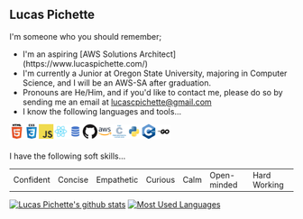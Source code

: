 ## Lucas Pichette

I'm someone who you should remember;
<ul>
  <li>I'm an aspiring [AWS Solutions Architect](https://www.lucaspichette.com/)</a></li>
  <li>I'm currently a Junior at Oregon State University, majoring in Computer Science, and I will be an AWS-SA after graduation.</li>
  <li>Pronouns are He/Him, and if you'd like to contact me, please do so by sending me an email at <a href="mailto:lucascpichette@gmail.com">lucascpichette@gmail.com</a></li>
  <li>I know the following languages and tools...</li>
</ul>
<img align="left" alt="HTML5" width="26px" src="https://raw.githubusercontent.com/github/explore/80688e429a7d4ef2fca1e82350fe8e3517d3494d/topics/html/html.png" />
<img align="left" alt="CSS3" width="26px" src="https://raw.githubusercontent.com/github/explore/80688e429a7d4ef2fca1e82350fe8e3517d3494d/topics/css/css.png" />
<img align="left" alt="JavaScript" width="26px" src="https://raw.githubusercontent.com/github/explore/80688e429a7d4ef2fca1e82350fe8e3517d3494d/topics/javascript/javascript.png" />
<img align="left" alt="C#" width="26px" src="https://raw.githubusercontent.com/github/explore/80688e429a7d4ef2fca1e82350fe8e3517d3494d/topics/react/react.png" />
<img align="left" alt="SQL" width="26px" src="https://raw.githubusercontent.com/github/explore/80688e429a7d4ef2fca1e82350fe8e3517d3494d/topics/sql/sql.png" />
<img align="left" alt="GitHub" width="26px" src="https://raw.githubusercontent.com/github/explore/78df643247d429f6cc873026c0622819ad797942/topics/github/github.png" />
<img align="left" alt="AWS" width="26px" src="https://raw.githubusercontent.com/github/explore/80688e429a7d4ef2fca1e82350fe8e3517d3494d/topics/aws/aws.png" />
<img align="left" alt="C" width="26px" src="https://raw.githubusercontent.com/github/explore/80688e429a7d4ef2fca1e82350fe8e3517d3494d/topics/c/c.png" />
<img align="left" alt="Python" width="26px" src="https://raw.githubusercontent.com/github/explore/80688e429a7d4ef2fca1e82350fe8e3517d3494d/topics/python/python.png" />
<img align="left" alt="C++" width="26px" src="https://raw.githubusercontent.com/github/explore/80688e429a7d4ef2fca1e82350fe8e3517d3494d/topics/cpp/cpp.png" />
<img align="left" alt="C#" width="26px" src="https://raw.githubusercontent.com/github/explore/80688e429a7d4ef2fca1e82350fe8e3517d3494d/topics/go/go.png" />
<br><br>

I have the following soft skills...
<table>
  <tr>
    <td>Confident</td>
    <td>Concise</td>
    <td>Empathetic</td>
    <td>Curious</td>
    <td>Calm</td>
    <td>Open-minded</td>
    <td>Hard Working</td>
  </tr>
 </table>

[![Lucas Pichette's github stats](https://github-readme-stats.vercel.app/api?username=Lucas-Pichette&count_private=true&include_all_commits=true&show_icons=true&theme=onedark)](https://github.com/anuraghazra/github-readme-stats)
[![Most Used Languages](https://github-readme-stats.vercel.app/api/top-langs/?username=Lucas-Pichette&layout=compact&theme=onedark&langs_count=10)](https://github.com/anuraghazra/github-readme-stats)

<!--
**Lucas-Pichette/lucas-pichette** is a ✨ _special_ ✨ repository because its `README.md` (this file) appears on your GitHub profile.

Here are some ideas to get you started:

- 🔭 I’m currently working on ...
- 🌱 I’m currently learning ...
- 👯 I’m looking to collaborate on ...
- 🤔 I’m looking for help with ...
- 💬 Ask me about ...
- 📫 How to reach me: ...
- 😄 Pronouns: ...
- ⚡ Fun fact: ...
-->
